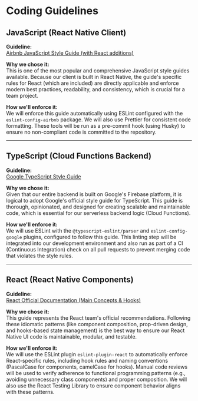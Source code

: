 # Coding Guidelines

## JavaScript (React Native Client)

**Guideline:**  
[Airbnb JavaScript Style Guide (with React additions)](https://github.com/airbnb/javascript)

**Why we chose it:**  
This is one of the most popular and comprehensive JavaScript style guides available. Because our client is built in React Native, the guide's specific rules for React (which are included) are directly applicable and enforce modern best practices, readability, and consistency, which is crucial for a team project.

**How we'll enforce it:**  
We will enforce this guide automatically using ESLint configured with the `eslint-config-airbnb` package. We will also use Prettier for consistent code formatting. These tools will be run as a pre-commit hook (using Husky) to ensure no non-compliant code is committed to the repository.

---

## TypeScript (Cloud Functions Backend)

**Guideline:**  
[Google TypeScript Style Guide](https://google.github.io/styleguide/tsguide.html)

**Why we chose it:**  
Given that our entire backend is built on Google's Firebase platform, it is logical to adopt Google's official style guide for TypeScript. This guide is thorough, opinionated, and designed for creating scalable and maintainable code, which is essential for our serverless backend logic (Cloud Functions).

**How we'll enforce it:**  
We will use ESLint with the `@typescript-eslint/parser` and `eslint-config-google` plugins, configured to follow this guide. This linting step will be integrated into our development environment and also run as part of a CI (Continuous Integration) check on all pull requests to prevent merging code that violates the style rules.

---

## React (React Native Components)

**Guideline:**  
[React Official Documentation (Main Concepts & Hooks)](https://react.dev/learn)

**Why we chose it:**  
This guide represents the React team's official recommendations. Following these idiomatic patterns (like component composition, prop-driven design, and hooks-based state management) is the best way to ensure our React Native UI code is maintainable, modular, and testable.

**How we'll enforce it:**  
We will use the ESLint plugin `eslint-plugin-react` to automatically enforce React-specific rules, including hook rules and naming conventions (PascalCase for components, camelCase for hooks). Manual code reviews will be used to verify adherence to functional programming patterns (e.g., avoiding unnecessary class components) and proper composition. We will also use the React Testing Library to ensure component behavior aligns with these patterns.
